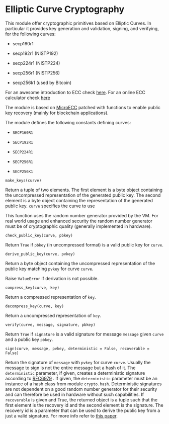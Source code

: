 # Elliptic Curve Cryptography

This module offer cryptographic primitives based on Elliptic Curves. In particular it provides key generation and validation, signing, and verifying, for the following curves:


* secp160r1


* secp192r1 (NISTP192)


* secp224r1 (NISTP224)


* secp256r1 (NISTP256)


* secp256k1 (used by Bitcoin)

For an awesome introduction to ECC check [here](https://www.johannes-bauer.com/compsci/ecc/).
For an online ECC calculator check [here](http://extranet.cryptomathic.com/ecc/index)

The module is based on [MicroECC](https://github.com/kmackay/micro-ecc) patched with functions to enable public key recovery (mainly for blockchain applications).

The module defines the following constants defining curves:


* `SECP160R1`


* `SECP192R1`


* `SECP224R1`


* `SECP256R1`


* `SECP256K1`


`make_keys(curve)`

Return a tuple of two elements. The first element is a byte object
containing the uncompressed representation of the generated public key. The
second element is a byte object containing the representation of the
generated public key. ```curve``` specifies the curve to use

This function uses the random number generator provided by the
VM. For real world usage and enhanced security the random number generator
must be of cryptographic quality (generally implemented in hardware).


`check_public_key(curve, pbkey)`

Return `True` if ```pbkey``` (in uncompressed format) is a valid public
key for ```curve```.


`derive_public_key(curve, pvkey)`

Return a byte object containing the uncompressed representation of the
public key matching ```pvkey``` for curve ```curve```.

Raise `ValueError` if derivation is not possible.


`compress_key(curve, key)`

Return a compressed representation of ```key```.


`decompress_key(curve, key)`

Return a uncompressed representation of ```key```.


`verify(curve, message, signature, pbkey)`

Return `True` if ```signature``` is a valid signature for message
```message``` given ```curve``` and a public key ```pbkey```.


`sign(curve, message, pvkey, deterministic = False, recoverable = False)`

Return the signature of ```message``` with ```pvkey``` for curve ```curve```. Usually
the message to sign is not the entire message but a hash of it. The
```deterministic``` parameter, if given, creates a deterministic signature
according to [RFC6979](https://tools.ietf.org/html/rfc6979) . If given, the ```deterministic``` parameter must be an
instance of a hash class from module `crypto.hash`. Deterministic signatures are not dependent on a good
random number generator for their security and can therefore be used in hardware without such capabilities. If ```recoverable``` is given and True, the returned object is a tuple such that the first element is the recovery id and the second element is the signature. The recovery id is a parameter that can be used to derive the public key from a just a valid signature. For more info refer to [this paper](https://www.secg.org/sec1-v2.pdf).
<!--stackedit_data:
eyJoaXN0b3J5IjpbMTE4Mjc2MzA5MV19
-->